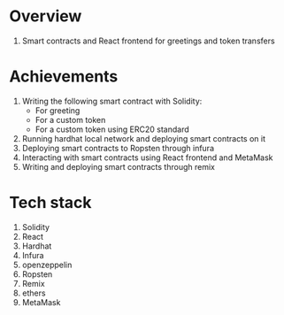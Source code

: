 # Overview

1. Smart contracts and React frontend for greetings and token transfers

# Achievements

1. Writing the following smart contract with Solidity:
    - For greeting
    - For a custom token
    - For a custom token using ERC20 standard
2. Running hardhat local network and deploying smart contracts on it
3. Deploying smart contracts to Ropsten through infura
4. Interacting with smart contracts using React frontend and MetaMask
5. Writing and deploying smart contracts through remix

# Tech stack

1. Solidity
2. React
3. Hardhat
4. Infura
5. openzeppelin
6. Ropsten
7. Remix
8. ethers
9. MetaMask
